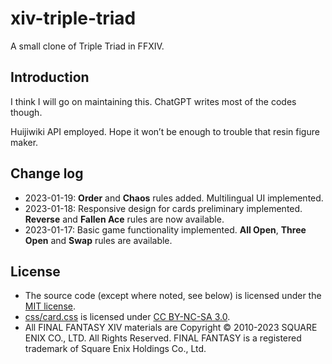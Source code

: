 # xiv-triple-triad
 A small clone of Triple Triad in FFXIV.

## Introduction

I think I will go on maintaining this. ChatGPT writes most of the codes though.

Huijiwiki API employed. Hope it won’t be enough to trouble that resin figure maker.

## Change log

- 2023-01-19: **Order** and **Chaos** rules added. Multilingual UI implemented.
- 2023-01-18: Responsive design for cards preliminary implemented. **Reverse** and **Fallen Ace** rules are now available.
- 2023-01-17: Basic game functionality implemented. **All Open**, **Three Open** and **Swap** rules are available.

## License

- The source code (except where noted, see below) is licensed under the [MIT license](LICENSE.md#source-code-except-csscardcss).
- [css/card.css](css/card.css) is licensed under [CC BY-NC-SA 3.0](LICENSE.md#source-code-csscardcss).
- All FINAL FANTASY XIV materials are Copyright © 2010-2023 SQUARE ENIX CO., LTD. All Rights Reserved. FINAL FANTASY is a registered trademark of Square Enix Holdings Co., Ltd.

